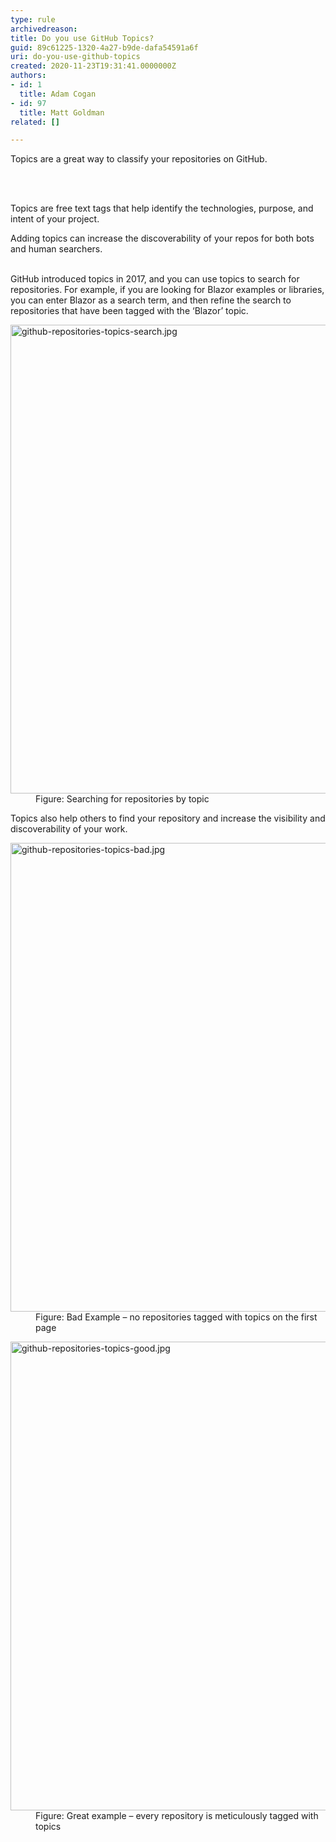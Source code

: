 ```yaml
---
type: rule
archivedreason: 
title: Do you use GitHub Topics?
guid: 89c61225-1320-4a27-b9de-dafa54591a6f
uri: do-you-use-github-topics
created: 2020-11-23T19:31:41.0000000Z
authors:
- id: 1
  title: Adam Cogan
- id: 97
  title: Matt Goldman
related: []

---
```



<p class="ssw15-rteElement-P">Topics are a great way to classify your repositories on GitHub. <br></p>
<br><excerpt class='endintro'></excerpt><br>
<p>Topics are free text tags that help identify the technologies, purpose, and intent of your project.</p><p>Adding topics&#160;can increase the discoverability of your repos for both bots and human searchers.</p><p><br>​GitHub introduced topics in 2017, and you can use topics to search for repositories. For example, if you are looking for Blazor examples or libraries, you can enter Blazor as a search term, and then refine the search to repositories that have been tagged with the ‘Blazor’ topic.</p><dl class="image"><dt><img src="/PublishingImages/github-repositories-topics-search.jpg" alt="github-repositories-topics-search.jpg" style="width&#58;750px;" /></dt><dd>Figure&#58; Searching for repositories by topic</dd></dl><p>Topics also help others to find your repository and increase the visibility and discoverability of your work.</p><dl class="badImage"><dt><img src="/PublishingImages/github-repositories-topics-bad.jpg" alt="github-repositories-topics-bad.jpg" style="width&#58;750px;" /></dt><dd>Figure&#58; Bad Example – no repositories tagged with topics on the first page</dd></dl><dl class="goodImage"><dt><img src="/PublishingImages/github-repositories-topics-good.jpg" alt="github-repositories-topics-good.jpg" style="width&#58;750px;" /></dt><dd>Figure&#58; Great example – every repository is meticulously tagged with topics</dd></dl>​<br>


